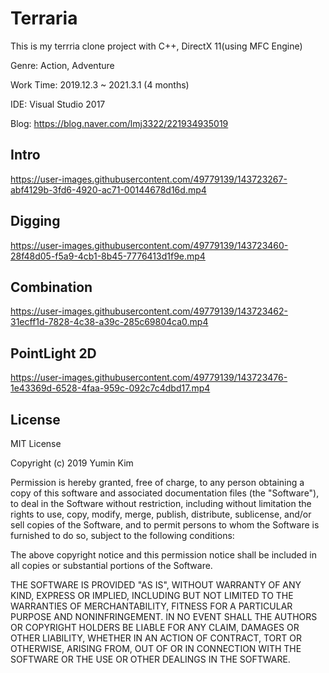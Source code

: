 # Terraria
This is my terrria clone project with C++, DirectX 11(using MFC Engine)

Genre: Action, Adventure

Work Time: 2019.12.3 ~ 2021.3.1 (4 months)

IDE: Visual Studio 2017

Blog: https://blog.naver.com/lmj3322/221934935019


## Intro 
https://user-images.githubusercontent.com/49779139/143723267-abf4129b-3fd6-4920-ac71-00144678d16d.mp4


## Digging
https://user-images.githubusercontent.com/49779139/143723460-28f48d05-f5a9-4cb1-8b45-7776413d1f9e.mp4


## Combination
https://user-images.githubusercontent.com/49779139/143723462-31ecff1d-7828-4c38-a39c-285c69804ca0.mp4


## PointLight 2D
https://user-images.githubusercontent.com/49779139/143723476-1e43369d-6528-4faa-959c-092c7c4dbd17.mp4

## License
MIT License

Copyright (c) 2019 Yumin Kim

Permission is hereby granted, free of charge, to any person obtaining a copy
of this software and associated documentation files (the "Software"), to deal
in the Software without restriction, including without limitation the rights
to use, copy, modify, merge, publish, distribute, sublicense, and/or sell
copies of the Software, and to permit persons to whom the Software is
furnished to do so, subject to the following conditions:

The above copyright notice and this permission notice shall be included in all
copies or substantial portions of the Software.

THE SOFTWARE IS PROVIDED "AS IS", WITHOUT WARRANTY OF ANY KIND, EXPRESS OR
IMPLIED, INCLUDING BUT NOT LIMITED TO THE WARRANTIES OF MERCHANTABILITY,
FITNESS FOR A PARTICULAR PURPOSE AND NONINFRINGEMENT. IN NO EVENT SHALL THE
AUTHORS OR COPYRIGHT HOLDERS BE LIABLE FOR ANY CLAIM, DAMAGES OR OTHER
LIABILITY, WHETHER IN AN ACTION OF CONTRACT, TORT OR OTHERWISE, ARISING FROM,
OUT OF OR IN CONNECTION WITH THE SOFTWARE OR THE USE OR OTHER DEALINGS IN THE
SOFTWARE.
